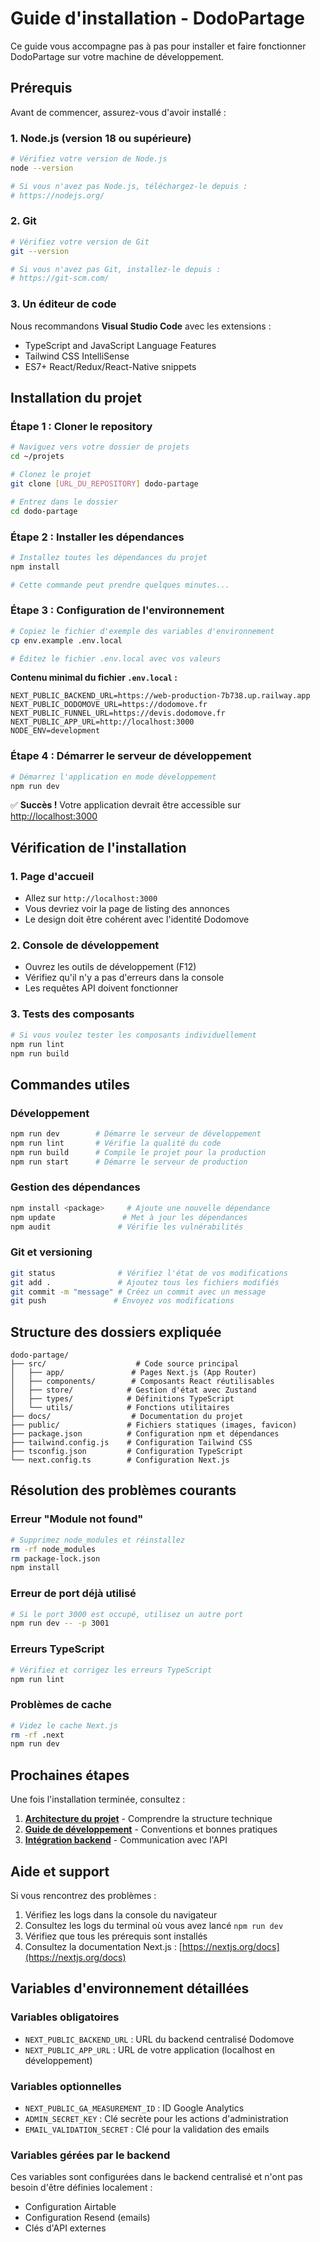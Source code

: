 # Guide d'installation - DodoPartage

Ce guide vous accompagne pas à pas pour installer et faire fonctionner DodoPartage sur votre machine de développement.

## Prérequis

Avant de commencer, assurez-vous d'avoir installé :

### 1. Node.js (version 18 ou supérieure)
```bash
# Vérifiez votre version de Node.js
node --version

# Si vous n'avez pas Node.js, téléchargez-le depuis :
# https://nodejs.org/
```

### 2. Git
```bash
# Vérifiez votre version de Git
git --version

# Si vous n'avez pas Git, installez-le depuis :
# https://git-scm.com/
```

### 3. Un éditeur de code
Nous recommandons **Visual Studio Code** avec les extensions :
- TypeScript and JavaScript Language Features
- Tailwind CSS IntelliSense
- ES7+ React/Redux/React-Native snippets

## Installation du projet

### Étape 1 : Cloner le repository
```bash
# Naviguez vers votre dossier de projets
cd ~/projets

# Clonez le projet
git clone [URL_DU_REPOSITORY] dodo-partage

# Entrez dans le dossier
cd dodo-partage
```

### Étape 2 : Installer les dépendances
```bash
# Installez toutes les dépendances du projet
npm install

# Cette commande peut prendre quelques minutes...
```

### Étape 3 : Configuration de l'environnement
```bash
# Copiez le fichier d'exemple des variables d'environnement
cp env.example .env.local

# Éditez le fichier .env.local avec vos valeurs
```

**Contenu minimal du fichier `.env.local` :**
```env
NEXT_PUBLIC_BACKEND_URL=https://web-production-7b738.up.railway.app
NEXT_PUBLIC_DODOMOVE_URL=https://dodomove.fr
NEXT_PUBLIC_FUNNEL_URL=https://devis.dodomove.fr
NEXT_PUBLIC_APP_URL=http://localhost:3000
NODE_ENV=development
```

### Étape 4 : Démarrer le serveur de développement
```bash
# Démarrez l'application en mode développement
npm run dev
```

✅ **Succès !** Votre application devrait être accessible sur [http://localhost:3000](http://localhost:3000)

## Vérification de l'installation

### 1. Page d'accueil
- Allez sur `http://localhost:3000`
- Vous devriez voir la page de listing des annonces
- Le design doit être cohérent avec l'identité Dodomove

### 2. Console de développement
- Ouvrez les outils de développement (F12)
- Vérifiez qu'il n'y a pas d'erreurs dans la console
- Les requêtes API doivent fonctionner

### 3. Tests des composants
```bash
# Si vous voulez tester les composants individuellement
npm run lint
npm run build
```

## Commandes utiles

### Développement
```bash
npm run dev        # Démarre le serveur de développement
npm run lint       # Vérifie la qualité du code
npm run build      # Compile le projet pour la production
npm run start      # Démarre le serveur de production
```

### Gestion des dépendances
```bash
npm install <package>     # Ajoute une nouvelle dépendance
npm update               # Met à jour les dépendances
npm audit               # Vérifie les vulnérabilités
```

### Git et versioning
```bash
git status              # Vérifiez l'état de vos modifications
git add .               # Ajoutez tous les fichiers modifiés
git commit -m "message" # Créez un commit avec un message
git push               # Envoyez vos modifications
```

## Structure des dossiers expliquée

```
dodo-partage/
├── src/                    # Code source principal
│   ├── app/               # Pages Next.js (App Router)
│   ├── components/        # Composants React réutilisables
│   ├── store/            # Gestion d'état avec Zustand
│   ├── types/            # Définitions TypeScript
│   └── utils/            # Fonctions utilitaires
├── docs/                  # Documentation du projet
├── public/               # Fichiers statiques (images, favicon)
├── package.json          # Configuration npm et dépendances
├── tailwind.config.js    # Configuration Tailwind CSS
├── tsconfig.json         # Configuration TypeScript
└── next.config.ts        # Configuration Next.js
```

## Résolution des problèmes courants

### Erreur "Module not found"
```bash
# Supprimez node_modules et réinstallez
rm -rf node_modules
rm package-lock.json
npm install
```

### Erreur de port déjà utilisé
```bash
# Si le port 3000 est occupé, utilisez un autre port
npm run dev -- -p 3001
```

### Erreurs TypeScript
```bash
# Vérifiez et corrigez les erreurs TypeScript
npm run lint
```

### Problèmes de cache
```bash
# Videz le cache Next.js
rm -rf .next
npm run dev
```

## Prochaines étapes

Une fois l'installation terminée, consultez :

1. **[Architecture du projet](./architecture.md)** - Comprendre la structure technique
2. **[Guide de développement](./development-guide.md)** - Conventions et bonnes pratiques
3. **[Intégration backend](./backend-integration.md)** - Communication avec l'API

## Aide et support

Si vous rencontrez des problèmes :

1. Vérifiez les logs dans la console du navigateur
2. Consultez les logs du terminal où vous avez lancé `npm run dev`
3. Vérifiez que tous les prérequis sont installés
4. Consultez la documentation Next.js : [https://nextjs.org/docs](https://nextjs.org/docs)

## Variables d'environnement détaillées

### Variables obligatoires
- `NEXT_PUBLIC_BACKEND_URL` : URL du backend centralisé Dodomove
- `NEXT_PUBLIC_APP_URL` : URL de votre application (localhost en développement)

### Variables optionnelles
- `NEXT_PUBLIC_GA_MEASUREMENT_ID` : ID Google Analytics
- `ADMIN_SECRET_KEY` : Clé secrète pour les actions d'administration
- `EMAIL_VALIDATION_SECRET` : Clé pour la validation des emails

### Variables gérées par le backend
Ces variables sont configurées dans le backend centralisé et n'ont pas besoin d'être définies localement :
- Configuration Airtable
- Configuration Resend (emails)
- Clés d'API externes 